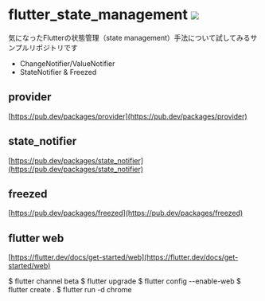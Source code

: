 # flutter_state_management ![](https://github.com/tetsufe/flutter_state_management/workflows/Flutter%20CI/badge.svg)
気になったFlutterの状態管理（state management）手法について試してみるサンプルリポジトリです

- ChangeNotifier/ValueNotifier
- StateNotifier & Freezed


## provider
[https://pub.dev/packages/provider](https://pub.dev/packages/provider)


## state_notifier
[https://pub.dev/packages/state_notifier](https://pub.dev/packages/state_notifier)


## freezed
[https://pub.dev/packages/freezed](https://pub.dev/packages/freezed)


## flutter web
[https://flutter.dev/docs/get-started/web](https://flutter.dev/docs/get-started/web)

$ flutter channel beta
$ flutter upgrade
$ flutter config --enable-web
$ flutter create .
$ flutter run -d chrome
